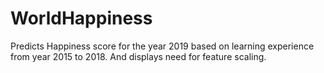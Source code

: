 # WorldHappiness
Predicts Happiness score for the year 2019 based on learning experience from year 2015 to 2018. And displays need for feature scaling.

